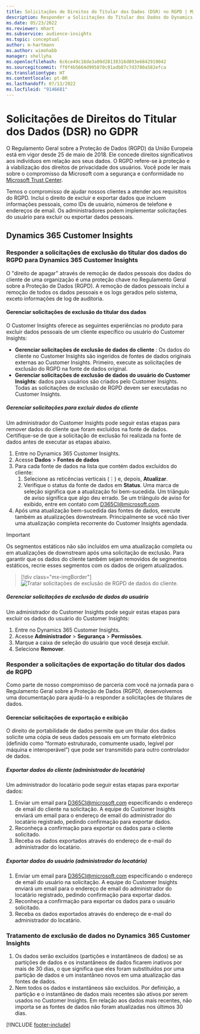 ```yaml
---
title: Solicitações de Direitos do Titular dos Dados (DSR) no RGPD | Microsoft Docs
description: Responder a Solicitações do Titular dos Dados do Dynamics 365 Customer Insights.
ms.date: 05/23/2022
ms.reviewer: mhart
ms.subservice: audience-insights
ms.topic: conceptual
author: m-hartmann
ms.author: wimohabb
manager: shellyha
ms.openlocfilehash: 6c6ce49c18de3a09d28138316d893e6842919042
ms.sourcegitcommit: ff0f4b5664d995870c91adb87c7d3780a582efca
ms.translationtype: HT
ms.contentlocale: pt-BR
ms.lasthandoff: 07/13/2022
ms.locfileid: "9146681"
---
```

# <a name="data-subject-rights-dsr-requests-under-gdpr"></a>Solicitações de Direitos do Titular dos Dados (DSR) no GDPR

O Regulamento Geral sobre a Proteção de Dados (RGPD) da União Europeia está em vigor desde 25 de maio de 2018. Ele concede direitos significativos aos indivíduos em relação aos seus dados. O RGPD refere-se à proteção e à viabilização dos direitos de privacidade dos usuários. Você pode ler mais sobre o compromisso da Microsoft com a segurança e conformidade no [Microsoft Trust Center](https://www.microsoft.com/trust-center).

Temos o compromisso de ajudar nossos clientes a atender aos requisitos do RGPD. Inclui o direito de excluir e exportar dados que incluem informações pessoais, como IDs de usuário, números de telefone e endereços de email. Os administradores podem implementar solicitações do usuário para excluir ou exportar dados pessoais.

## <a name="dynamics-365-customer-insights"></a>Dynamics 365 Customer Insights

### <a name="responding-to-gdpr-data-subject-delete-requests-for-dynamics-365-customer-insights"></a>Responder a solicitações de exclusão do titular dos dados do RGPD para Dynamics 365 Customer Insights

O "direito de apagar" através de remoção de dados pessoais dos dados do cliente de uma organização é uma proteção chave no Regulamento Geral sobre a Proteção de Dados (RGPD). A remoção de dados pessoais inclui a remoção de todos os dados pessoais e os logs gerados pelo sistema, exceto informações de log de auditoria.

#### <a name="manage-data-subject-delete-requests"></a>Gerenciar solicitações de exclusão do titular dos dados

O Customer Insights oferece as seguintes experiências no produto para excluir dados pessoais de um cliente específico ou usuário do Customer Insights:

- **Gerenciar solicitações de exclusão de dados do cliente** : Os dados do cliente no Customer Insights são ingeridos de fontes de dados originais externas ao Customer Insights. Primeiro, execute as solicitações de exclusão do RGPD na fonte de dados original.
- **Gerenciar solicitações de exclusão de dados do usuário do Customer Insights**: dados para usuários são criados pelo Customer Insights. Todas as solicitações de exclusão de RGPD devem ser executadas no Customer Insights.

##### <a name="manage-requests-to-delete-customer-data"></a>Gerenciar solicitações para excluir dados do cliente

Um administrador do Customer Insights pode seguir estas etapas para remover dados do cliente que foram excluídos na fonte de dados. Certifique-se de que a solicitação de exclusão foi realizada na fonte de dados antes de executar as etapas abaixo. 

1. Entre no Dynamics 365 Customer Insights.
1. Acesse **Dados** > **Fontes de dados**
1. Para cada fonte de dados na lista que contém dados excluídos do cliente:
   1. Selecione as reticências verticais (&vellip;) e, depois, **Atualizar**.
   1. Verifique o status da fonte de dados em **Status**. Uma marca de seleção significa que a atualização foi bem-sucedida. Um triângulo de aviso significa que algo deu errado. Se um triângulo de aviso for exibido, entre em contato com D365CI@microsoft.com.
1. Após uma atualização bem-sucedida das fontes de dados, execute também as atualizações downstream. Principalmente se você não tiver uma atualização completa recorrente do Customer Insights agendada. 

> [!IMPORTANT]
> Os segmentos estáticos não são incluídos em uma atualização completa ou em atualizações de downstream após uma solicitação de exclusão. Para garantir que os dados do cliente também sejam removidos de segmentos estáticos, recrie esses segmentos com os dados de origem atualizados.

> [!div class="mx-imgBorder"]
> ![Tratar solicitações de exclusão de RGPD de dados do cliente.](media/gdpr-data-sources.png "Tratar solicitações de exclusão de RGPD de dados do cliente")

##### <a name="manage-delete-requests-for-user-data"></a>Gerenciar solicitações de exclusão de dados do usuário

Um administrador do Customer Insights pode seguir estas etapas para excluir os dados do usuário do Customer Insights:

1. Entre no Dynamics 365 Customer Insights.
2. Acesse **Administrador** > **Segurança** > **Permissões**.
3. Marque a caixa de seleção do usuário que você deseja excluir.
4. Selecione **Remover**.

### <a name="responding-to-gdpr-data-subject-export-requests"></a>Responder a solicitações de exportação do titular dos dados de RGPD

Como parte de nosso compromisso de parceria com você na jornada para o Regulamento Geral sobre a Proteção de Dados (RGPD), desenvolvemos uma documentação para ajudá-lo a responder a solicitações de titulares de dados.

#### <a name="manage-export-and-view-requests"></a>Gerenciar solicitações de exportação e exibição

O direito de portabilidade de dados permite que um titular dos dados solicite uma cópia de seus dados pessoais em um formato eletrônico (definido como “formato estruturado, comumente usado, legível por máquina e interoperável”) que pode ser transmitido para outro controlador de dados.

##### <a name="export-customer-data-tenant-admin"></a>Exportar dados do cliente (administrador do locatário)

Um administrador do locatário pode seguir estas etapas para exportar dados:

1. Enviar um email para D365CI@microsoft.com especificando o endereço de email do cliente na solicitação. A equipe do Customer Insights enviará um email para o endereço de email do administrador do locatário registrado, pedindo confirmação para exportar dados.
2. Reconheça a confirmação para exportar os dados para o cliente solicitado.
3. Receba os dados exportados através do endereço de e-mail do administrador do locatário.

##### <a name="export-user-data-tenant-admin"></a>Exportar dados do usuário (administrador do locatário)

1. Enviar um email para D365CI@microsoft.com especificando o endereço de email do usuário na solicitação. A equipe do Customer Insights enviará um email para o endereço de email do administrador do locatário registrado, pedindo confirmação para exportar dados.
2. Reconheça a confirmação para exportar os dados para o usuário solicitado.
3. Receba os dados exportados através do endereço de e-mail do administrador do locatário.

### <a name="data-deletion-handling-in-dynamics-365-customer-insights"></a>Tratamento de exclusão de dados no Dynamics 365 Customer Insights

1. Os dados serão excluídos (partições e instantâneos de dados) se as partições de dados e os instantâneos de dados ficarem inativos por mais de 30 dias, o que significa que eles foram substituídos por uma partição de dados e um instantâneo novos em uma atualização das fontes de dados.
2. Nem todos os dados e instantâneos são excluídos. Por definição, a partição e o instantâneo de dados mais recentes são ativos por serem usados no Customer Insights. Em relação aos dados mais recentes, não importa se as fontes de dados não foram atualizadas nos últimos 30 dias.

[!INCLUDE [footer-include](includes/footer-banner.md)]
